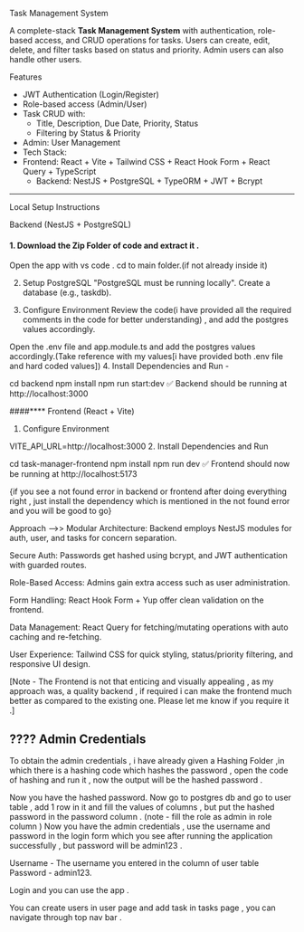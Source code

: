 Task Management System

A complete-stack **Task Management System** with authentication, role-based access, and CRUD operations for tasks. Users can create, edit, delete, and filter tasks based on status and priority. Admin users can also handle other users.

Features

- JWT Authentication (Login/Register)
- Role-based access (Admin/User)
- Task CRUD with:
  - Title, Description, Due Date, Priority, Status
  - Filtering by Status & Priority
- Admin: User Management
- Tech Stack:
- Frontend: React + Vite + Tailwind CSS + React Hook Form + React Query + TypeScript
  - Backend: NestJS + PostgreSQL + TypeORM + JWT + Bcrypt

---

Local Setup Instructions

Backend (NestJS + PostgreSQL)

#### 1. Download the Zip Folder of code and extract it .

Open the app with vs code .
cd to main folder.(if not already inside it)

2. Setup PostgreSQL
"PostgreSQL must be running locally". Create a database (e.g., taskdb).

3. Configure Environment
Review the code(i have provided all the required comments in the code for better understanding) , and add the postgres values accordingly.

Open the .env file and app.module.ts and add the postgres values accordingly.(Take reference with my values[i have provided both .env file and hard coded values])
4. Install Dependencies and Run -

cd backend
npm install
npm run start:dev
✅ Backend should be running at http://localhost:3000

####**** Frontend (React + Vite)
1. Configure Environment

VITE_API_URL=http://localhost:3000
2. Install Dependencies and Run

cd task-manager-frontend
npm install
npm run dev
✅ Frontend should now be running at http://localhost:5173
 

{if you see a not found error in backend or frontend after doing everything right , just install the dependency which is mentioned in the not found error and you will be good to go}


Approach -->>
Modular Architecture: Backend employs NestJS modules for auth, user, and tasks for concern separation.

Secure Auth: Passwords get hashed using bcrypt, and JWT authentication with guarded routes.

Role-Based Access: Admins gain extra access such as user administration.

Form Handling: React Hook Form + Yup offer clean validation on the frontend.

Data Management: React Query for fetching/mutating operations with auto caching and re-fetching.

User Experience: Tailwind CSS for quick styling, status/priority filtering, and responsive UI design.

[Note - The Frontend is not that enticing and visually appealing , as my approach was, a quality backend , if required i can make the frontend much better as compared to the existing one. Please let me know if you require it .]

???? Admin Credentials 
--

To obtain the admin credentials , i have already given a Hashing Folder ,in which there is a hashing code which hashes the password , open the code of hashing and run it , now the output will be the hashed password . 

Now you have the hashed password.
Now go to postgres db and go to user table , add 1 row in it and fill the values of columns , but put the hashed password in the password column . (note - fill the role as admin in role column )
Now you have the admin credentials , use the username and password in the login form which you see after running the application successfully , but password will be admin123 .

Username - The username you entered in the column of user table
Password - admin123.

Login and you can use the app .


You can create users in user page and add task in tasks page , you can navigate through top nav bar .


